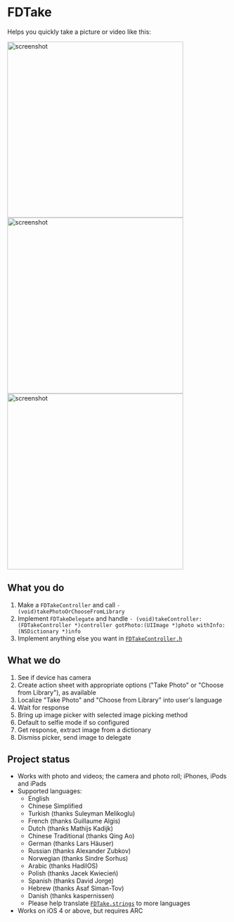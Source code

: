 FDTake
================
Helps you quickly take a picture or video like this:

<img src="http://i.imgur.com/HPY1taI.png" alt="screenshot" height=400/>
<img src="http://i.imgur.com/zEtLoZR.png" alt="screenshot" height=400/>
<img src="http://i.imgur.com/Brq6ojq.png" alt="screenshot" height=400/>

What you do
----------------
 1. Make a `FDTakeController` and call `- (void)takePhotoOrChooseFromLibrary`<br>
 2. Implement `FDTakeDelegate` and handle `- (void)takeController:(FDTakeController *)controller gotPhoto:(UIImage *)photo withInfo:(NSDictionary *)info`
 3. Implement anything else you want in <a href="https://github.com/fulldecent/FDTake/blob/master/FDTakeExample/FDTakeController.h">`FDTakeController.h`</a>

What we do
----------------
 1. See if device has camera
 2. Create action sheet with appropriate options ("Take Photo" or "Choose from Library"), as available
 3. Localize "Take Photo" and "Choose from Library" into user's language
 4. Wait for response
 5. Bring up image picker with selected image picking method
 6. Default to selfie mode if so configured
 7. Get response, extract image from a dictionary
 8. Dismiss picker, send image to delegate

Project status
----------------
 * Works with photo and videos; the camera and photo roll; iPhones, iPods and iPads
 * Supported languages:
   - English
   - Chinese Simplified
   - Turkish (thanks Suleyman Melikoglu)
   - French (thanks Guillaume Algis)
   - Dutch (thanks Mathijs Kadijk)
   - Chinese Traditional (thanks Qing Ao)
   - German (thanks Lars Häuser)
   - Russian (thanks Alexander Zubkov)
   - Norwegian (thanks Sindre Sorhus)
   - Arabic (thanks HadiIOS)
   - Polish (thanks Jacek Kwiecień)
   - Spanish (thanks David Jorge)
   - Hebrew (thanks Asaf Siman-Tov)
   - Danish (thanks kaspernissen)
   - Please help translate <a href="https://github.com/fulldecent/FDTake/blob/master/FDTakeExample/en.lproj/FDTake.strings">`FDTake.strings`</a> to more languages
 * Works on iOS 4 or above, but requires ARC

